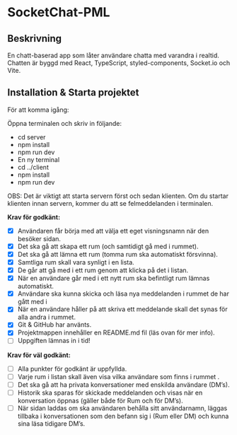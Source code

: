 # SocketChat-PML

## Beskrivning 
En chatt-baserad app som låter användare chatta med varandra i realtid. Chatten är byggd med React, TypeScript, styled-components, Socket.io och Vite.

## Installation & Starta projektet
För att komma igång:

Öppna terminalen och skriv in följande:
- cd server
- npm install
- npm run dev
- En ny terminal
- cd ../client
- npm install
- npm run dev

OBS: Det är viktigt att starta servern först och sedan klienten. Om du startar klienten innan servern, kommer du att se felmeddelanden i terminalen.

 **Krav för godkänt:**
- [x] Användaren får börja med att välja ett eget visningsnamn när den besöker sidan.
- [x] Det ska gå att skapa ett rum (och samtidigt gå med i rummet).
- [x] Det ska gå att lämna ett rum (tomma rum ska automatiskt försvinna).
- [x] Samtliga rum skall vara synligt i en lista.
- [x] De går att gå med i ett rum genom att klicka på det i listan.
- [x] När en användare går med i ett nytt rum ska befintligt rum lämnas automatiskt.
- [x] Användare ska kunna skicka och läsa nya meddelanden i rummet de har gått med i
- [x] När en användare håller på att skriva ett meddelande skall det synas för alla andra i
rummet.
- [x] Git & GitHub har använts.
- [x] Projektmappen innehåller en README.md fil (läs ovan för mer info).
- [ ] Uppgiften lämnas in i tid!

**Krav för väl godkänt:**
- [ ] Alla punkter för godkänt är uppfyllda.
- [ ] Varje rum i listan skall även visa vilka användare som finns i rummet .
- [ ] Det ska gå att ha privata konversationer med enskilda användare (DM’s).
- [ ] Historik ska sparas för skickade meddelanden och visas när en konversation öppnas
(gäller både för Rum och för DM’s).
- [ ] När sidan laddas om ska användaren behålla sitt användarnamn, läggas tillbaka i
konversationen som den befann sig i (Rum eller DM) och kunna sina läsa tidigare DM’s.